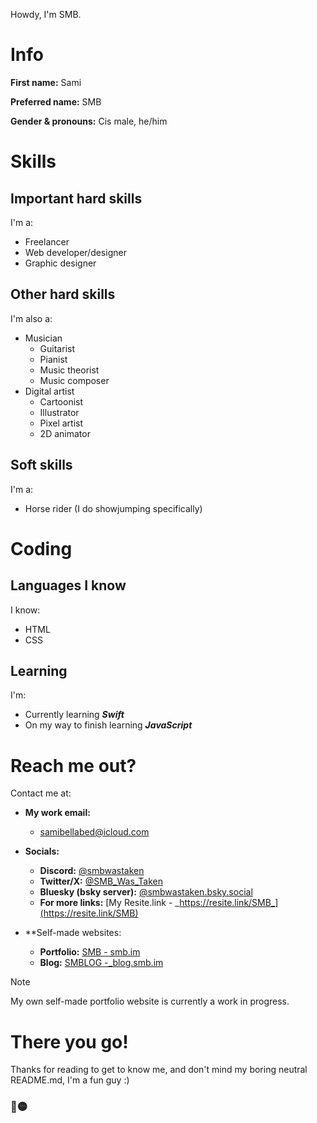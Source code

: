 Howdy, I'm SMB.

# Info
**First name:** Sami

**Preferred name:** SMB

**Gender & pronouns:** Cis male, he/him

# Skills

## Important hard skills
I'm a:

- Freelancer
- Web developer/designer
- Graphic designer 

## Other hard skills
I'm also a:

- Musician
  - Guitarist
  - Pianist
  - Music theorist
  - Music composer
- Digital artist
  - Cartoonist
  - Illustrator
  - Pixel artist
  - 2D animator
      
## Soft skills
I'm a:

- Horse rider (I do showjumping specifically)
 
# Coding

## Languages I know
I know:

- HTML
- CSS

## Learning
I'm:
  - Currently learning ***Swift***
  - On my way to finish learning ***JavaScript***

# Reach me out?
Contact me at:

- **My work email:**
  - samibellabed@icloud.com

- **Socials:**
  - **Discord:** [@smbwastaken](https://discordapp.com/users/348466555786362880)
  - **Twitter/X:** [@SMB_Was_Taken](https://x.com/SMB_was_taken)
  - **Bluesky (bsky server):** [@smbwastaken.bsky.social](https://bsky.app/smbwastaken.bsky.social)
  - **For more links:** [My Resite.link - _https://resite.link/SMB_](https://resite.link/SMB)

- **Self-made websites:
  - **Portfolio:** [SMB - smb.im](https://www.smb.im/)
  - **Blog:** [SMBLOG -_blog.smb.im](https://blog.smb.im/)

> [!NOTE]
> My own self-made portfolio website is currently a work in progress.

# There you go!

Thanks for reading to get to know me, and don't mind my boring neutral README.md, I'm a fun guy :)

### 🔵🟡
